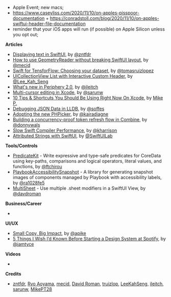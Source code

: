 - Apple Event; new macs; 
- https://www.caseyliss.com/2020/11/10/on-apples-pisspoor-documentation + https://conradstoll.com/blog/2020/11/10/on-apples-swiftui-header-file-documentation
- reminder that your iOS apps will run (if possible) on Apple Silicon unless you opt out; 

**Articles**

* [Displaying text in SwiftUI](https://fivestars.blog/swiftui/displaying-text-swiftui.html), by [@zntfdr](https://twitter.com/zntfdr)
* [How to use GeometryReader without breaking SwiftUI layout](https://swiftwithmajid.com/2020/11/04/how-to-use-geometryreader-without-breaking-swiftui-layout/), by [@mecid](https://twitter.com/mecid)
* [Swift for TensforFlow: Choosing your dataset](https://www.47deg.com/blog/s4tf-choosing-dataset/), by [@tomasruizlopez](https://twitter.com/tomasruizlopez)
* [UICollectionView List with Interactive Custom Header](https://swiftsenpai.com/development/list-interactive-custom-header/), by [@Lee_Kah_Seng](https://twitter.com/Lee_Kah_Seng)
* [What's new in Periphery 2.0](https://github.com/peripheryapp/periphery/wiki/What's-new-in-Periphery-2.0), by [@ileitch](https://github.com/ileitch)
* [Multi-cursor editing in Xcode](https://sarunw.com/posts/multi-cursor-editing-in-xcode/), by [@sarunw](https://twitter.com/sarunw)
* [10 Tips & Shortcuts You Should Be Using Right Now On Xcode](https://medium.com/@mpesate/10-tips-shortcuts-you-should-be-using-right-now-on-xcode-2e9e1b01511e?sk=41a96bbe6b660a35e7148ebb1bff6b53), by [Mike P.](https://twitter.com/mikept28)
* [Debugging JSON Data in LLDB](https://soffes.blog/debugging-json-data-in-lldb), by [@soffes](https://twitter.com/soffes)
* [Adopting the new PHPicker](https://www.kairadiagne.com/2020/11/04/adopting-the-new-photo-picker.html), by [@kairadiagne](https://twitter.com/kairadiagne)
* [Building a concurrency-proof token refresh flow in Combine](https://www.donnywals.com/building-a-concurrency-proof-token-refresh-flow-in-combine/), by [@donnywals](https://twitter.com/donnywals)
* [Slow Swift Compiler Performance](https://useyourloaf.com/blog/slow-swift-compiler-performance/), by [@kharrison](https://twitter.com/kharrison)
* [Attributed Strings with SwiftUI](https://swiftui-lab.com/attributed-strings-with-swiftui/), by [@SwiftUILab](https://twitter.com/SwiftUILab)

**Tools/Controls**

* [PredicateKit](https://github.com/ftchirou/PredicateKit) -  Write expressive and type-safe predicates for CoreData using key-paths, comparisons and logical operators, literal values, and functions, by [@ftchirou](https://twitter.com/ftchirou)
* [PlaybookAccessibilitySnapshot](https://github.com/playbook-ui/accessibility-snapshot-ios) - A library for generating snapshot images of components managed by Playbook with accessibility labels, by [@ra1028fe5](https://twitter.com/ra1028fe5)
* [MultiSheet](https://github.com/davdroman/MultiSheet) - Use multiple .sheet modifiers in a SwiftUI View, by [@davdroman](https://github.com/davdroman)

**Business/Career**

* 

**UI/UX**

* [Small Copy, Big Impact](https://steamclock.com/blog/2020/10/microcopy/), by [@apike](http://www.twitter.com/apike/)
* [5 Things I Wish I’d Known Before Starting a Design System at Spotify](https://spotify.design/article/5-things-i-wish-id-known-before-starting-a-design-system-at-spotify), by [@iamtyce](https://twitter.com/iamtyce)

**Videos**

* 

**Credits**

* [zntfdr](https://github.com/zntfdr), [Ryo Aoyama](https://github.com/ra1028), [mecid](https://github.com/mecid), [David Roman](https://github.com/davdroman), [truizlop](https://github.com/truizlop), [LeeKahSeng](https://github.com/LeeKahSeng), [ileitch](https://github.com/ileitch), [sarunw](https://github.com/sarunw), [MikePT28](https://github.com/MikePT28)
